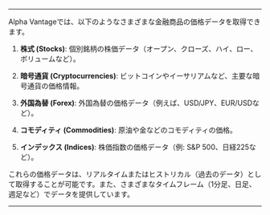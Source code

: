
---

Alpha Vantageでは、以下のようなさまざまな金融商品の価格データを取得できます。

1. **株式 (Stocks)**: 個別銘柄の株価データ（オープン、クローズ、ハイ、ロー、ボリュームなど）。
   
2. **暗号通貨 (Cryptocurrencies)**: ビットコインやイーサリアムなど、主要な暗号通貨の価格情報。
   
3. **外国為替 (Forex)**: 外国為替の価格データ（例えば、USD/JPY、EUR/USDなど）。
   
4. **コモディティ (Commodities)**: 原油や金などのコモディティの価格。
   
5. **インデックス (Indices)**: 株価指数の価格データ（例: S&P 500、日経225など）。

これらの価格データは、リアルタイムまたはヒストリカル（過去のデータ）として取得することが可能です。また、さまざまなタイムフレーム（1分足、日足、週足など）でデータを提供しています。

---

